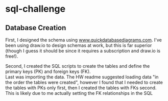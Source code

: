 # sql-challenge

## Database Creation
First, I designed the schema using www.quickdatabasediagrams.com. I've been using draw.io to design schemas at work, but this is far superior (though I guess it should be since it requires a subscription and draw.io is free!).
<div style="page-break-after: always;"></div>
Second, I created the SQL scripts to create the tables and define the primary keys (PK) and foreign keys (FK).
<div style="page-break-after: always;"></div>
Last was importing the data. The HW readme suggested loading data "in the order the tables were created", however I found that I needed to create the tables with PKs only first, then I created the tables with FKs second. This is likely due to me actually setting the FK relationships in the SQL